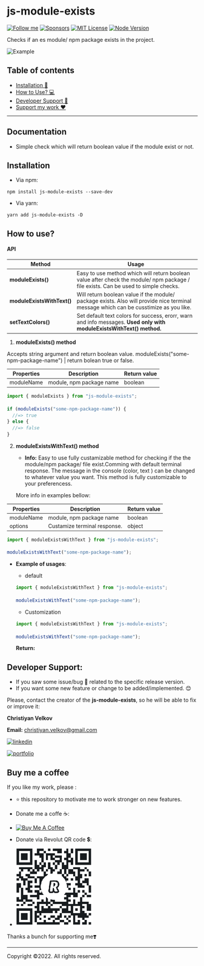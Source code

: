 # js-module-exists

[![Follow me](https://img.shields.io/badge/sponsors-99+-orange.svg)](https://github.com/christiyan14) [![Sponsors](https://img.shields.io/badge/Follow-150-blue?logo=github&style=social.svg)](https://github.com/christiyan14) [![MIT License](https://img.shields.io/badge/License-MIT-yellow.svg)](https://choosealicense.com/licenses/mit/) [![Node Version](https://img.shields.io/badge/node-%3E%3D%2016.16.0-brightgreen.svg)](https://nodejs.org/en/)

Checks if an es module/ npm package exists in the project.

![Example](assets/images/module-exists.gif)

## Table of contents

- [Installation 🦾](#installation)
- [How to Use? 💻](#how-to-use)
- [Developer Support 🔗 ](#developer-support)
- [Support my work ❤️ ](#buy-me-a-coffee)

---

## Documentation

- Simple check which will return boolean value if the module exist or not.

## Installation

- Via npm:

```code
npm install js-module-exists --save-dev

```

- Via yarn:

```code
yarn add js-module-exists -D

```

## How to use?

#### API

| Method                     | Usage                                                                                                                                 |
| -------------------------- | ------------------------------------------------------------------------------------------------------------------------------------- |
| **moduleExists()**         | Easy to use method which will return boolean value after check the module/ npm package / file exists. Can be used to simple checks.   |
| **moduleExistsWithText()** | Will return boolean value if the module/ package exists. Also will provide nice terminal message which can be cusstimize as you like. |
| **setTextColors()**        | Set default text colors for success, erorr, warn and info messages. **Used only with moduleExistsWithText() method.**                 |

1. **moduleExists() method**

Accepts string argument and return boolean value.
moduleExists("some-npm-package-name") | return bolean true or false.

| Properties | Description              | Return value |
| ---------- | ------------------------ | ------------ |
| moduleName | module, npm package name | boolean      |

```js
import { moduleExists } from "js-module-exists";

if (moduleExists("some-npm-package-name")) {
  //=> true
} else {
  //=> false
}
```

2. **moduleExistsWithText() method**

   - **Info:** Easy to use fully custamizable method for checking if the the module/npm package/ file exist.Comming with default terminal response. The message in the console (color, text ) can be changed to whatever value you want.
     This method is fully customizable to your preferencess.

   More info in examples bellow:

| Properties | Description                  | Return value |
| ---------- | ---------------------------- | ------------ |
| moduleName | module, npm package name     | boolean      |
| options    | Custamize terminal response. | object       |

```js
import { moduleExistsWithText } from "js-module-exists";

moduleExistsWithText("some-npm-package-name");
```

- **Example of usages**:

  - default

  ```js
  import { moduleExistsWithText } from "js-module-exists";

  moduleExistsWithText("some-npm-package-name");
  ```

  - Customization

  ```js
  import { moduleExistsWithText } from "js-module-exists";

  moduleExistsWithText("some-npm-package-name");
  ```

  **Return:**

## Developer Support:

- If you saw some issue/bug 🐛 related to the specific release version.
- If you want some new feature or change to be added/implemented. 😊

Please, contact the creator of the **js-module-exists**, so he will be able to fix or improve it:

**Christiyan Velkov**

**Email:** christiyan.velkov@gmail.com

[![linkedin](https://img.shields.io/badge/linkedin-0A66C2?style=for-the-badge&logo=linkedin&logoColor=white)](https://www.linkedin.com/in/kristiyan-velkov-763130b3/)

[![portfolio](https://img.shields.io/badge/my_portfolio-000?style=for-the-badge&logo=ko-fi&logoColor=white)](https://github.com/christiyan14)

## Buy me a coffee

If you like my work, please :

- ⭐ this repository to motivate me to work stronger on new features.
- Donate me a coffe ☕️:

- <a href="https://www.buymeacoffee.com/kristiyanvelkov" target="_blank"><img src="https://cdn.buymeacoffee.com/buttons/default-orange.png" alt="Buy Me A Coffee" height="41" width="174"></a>

- Donate via Revolut QR code 💲:

- ![Revolut](assets/images/kristiyan.velkov-revolut.png)

Thanks a bunch for supporting me❣️

---

Copyright ©️2022. All rights reserved.

```

```
